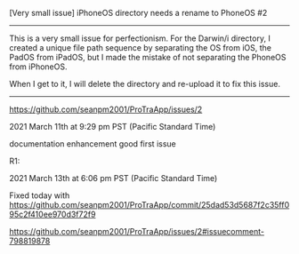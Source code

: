 [Very small issue] iPhoneOS directory needs a rename to PhoneOS #2

***

This is a very small issue for perfectionism. For the Darwin/i directory, I created a unique file path sequence by separating the OS from iOS, the PadOS from iPadOS, but I made the mistake of not separating the PhoneOS from iPhoneOS.

When I get to it, I will delete the directory and re-upload it to fix this issue.

***

https://github.com/seanpm2001/ProTraApp/issues/2

2021 March 11th at 9:29 pm PST (Pacific Standard Time)

documentation
enhancement
good first issue

R1:

2021 March 13th at 6:06 pm PST (Pacific Standard Time)

Fixed today with https://github.com/seanpm2001/ProTraApp/commit/25dad53d5687f2c35ff095c2f410ee970d3f72f9

https://github.com/seanpm2001/ProTraApp/issues/2#issuecomment-798819878

